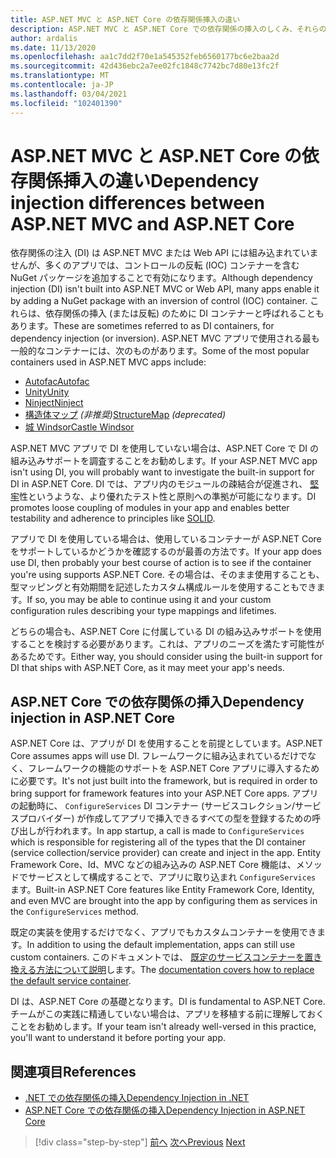 ```yaml
---
title: ASP.NET MVC と ASP.NET Core の依存関係挿入の違い
description: ASP.NET MVC と ASP.NET Core での依存関係の挿入のしくみ、それらの違い、および ASP.NET MVC から ASP.NET Core への移行方法について説明します。
author: ardalis
ms.date: 11/13/2020
ms.openlocfilehash: aa1c7dd2f70e1a545352feb6560177bc6e2baa2d
ms.sourcegitcommit: 42d436ebc2a7ee02fc1848c7742bc7d80e13fc2f
ms.translationtype: MT
ms.contentlocale: ja-JP
ms.lasthandoff: 03/04/2021
ms.locfileid: "102401390"
---
```

# <a name="dependency-injection-differences-between-aspnet-mvc-and-aspnet-core"></a><span data-ttu-id="58865-103">ASP.NET MVC と ASP.NET Core の依存関係挿入の違い</span><span class="sxs-lookup"><span data-stu-id="58865-103">Dependency injection differences between ASP.NET MVC and ASP.NET Core</span></span>

<span data-ttu-id="58865-104">依存関係の注入 (DI) は ASP.NET MVC または Web API には組み込まれていませんが、多くのアプリでは、コントロールの反転 (IOC) コンテナーを含む NuGet パッケージを追加することで有効になります。</span><span class="sxs-lookup"><span data-stu-id="58865-104">Although dependency injection (DI) isn't built into ASP.NET MVC or Web API, many apps enable it by adding a NuGet package with an inversion of control (IOC) container.</span></span> <span data-ttu-id="58865-105">これらは、依存関係の挿入 (または反転) のために DI コンテナーと呼ばれることもあります。</span><span class="sxs-lookup"><span data-stu-id="58865-105">These are sometimes referred to as DI containers, for dependency injection (or inversion).</span></span> <span data-ttu-id="58865-106">ASP.NET MVC アプリで使用される最も一般的なコンテナーには、次のものがあります。</span><span class="sxs-lookup"><span data-stu-id="58865-106">Some of the most popular containers used in ASP.NET MVC apps include:</span></span>

- [<span data-ttu-id="58865-107">Autofac</span><span class="sxs-lookup"><span data-stu-id="58865-107">Autofac</span></span>](https://www.autofac.org/)
- [<span data-ttu-id="58865-108">Unity</span><span class="sxs-lookup"><span data-stu-id="58865-108">Unity</span></span>](https://unitycontainer.github.io/)
- [<span data-ttu-id="58865-109">Ninject</span><span class="sxs-lookup"><span data-stu-id="58865-109">Ninject</span></span>](http://www.ninject.org/)
- <span data-ttu-id="58865-110">[構造体マップ](http://structuremap.github.io/) *(非推奨)*</span><span class="sxs-lookup"><span data-stu-id="58865-110">[StructureMap](http://structuremap.github.io/) *(deprecated)*</span></span>
- [<span data-ttu-id="58865-111">城 Windsor</span><span class="sxs-lookup"><span data-stu-id="58865-111">Castle Windsor</span></span>](http://www.castleproject.org/projects/windsor/)

<span data-ttu-id="58865-112">ASP.NET MVC アプリで DI を使用していない場合は、ASP.NET Core で DI の組み込みサポートを調査することをお勧めします。</span><span class="sxs-lookup"><span data-stu-id="58865-112">If your ASP.NET MVC app isn't using DI, you will probably want to investigate the built-in support for DI in ASP.NET Core.</span></span> <span data-ttu-id="58865-113">DI では、アプリ内のモジュールの疎結合が促進され、 [堅牢](https://www.weeklydevtips.com/episodes/047)性というような、より優れたテスト性と原則への準拠が可能になります。</span><span class="sxs-lookup"><span data-stu-id="58865-113">DI promotes loose coupling of modules in your app and enables better testability and adherence to principles like [SOLID](https://www.weeklydevtips.com/episodes/047).</span></span>

<span data-ttu-id="58865-114">アプリで DI を使用している場合は、使用しているコンテナーが ASP.NET Core をサポートしているかどうかを確認するのが最善の方法です。</span><span class="sxs-lookup"><span data-stu-id="58865-114">If your app does use DI, then probably your best course of action is to see if the container you're using supports ASP.NET Core.</span></span> <span data-ttu-id="58865-115">その場合は、そのまま使用することも、型マッピングと有効期間を記述したカスタム構成ルールを使用することもできます。</span><span class="sxs-lookup"><span data-stu-id="58865-115">If so, you may be able to continue using it and your custom configuration rules describing your type mappings and lifetimes.</span></span>

<span data-ttu-id="58865-116">どちらの場合も、ASP.NET Core に付属している DI の組み込みサポートを使用することを検討する必要があります。これは、アプリのニーズを満たす可能性があるためです。</span><span class="sxs-lookup"><span data-stu-id="58865-116">Either way, you should consider using the built-in support for DI that ships with ASP.NET Core, as it may meet your app's needs.</span></span>

## <a name="dependency-injection-in-aspnet-core"></a><span data-ttu-id="58865-117">ASP.NET Core での依存関係の挿入</span><span class="sxs-lookup"><span data-stu-id="58865-117">Dependency injection in ASP.NET Core</span></span>

<span data-ttu-id="58865-118">ASP.NET Core は、アプリが DI を使用することを前提としています。</span><span class="sxs-lookup"><span data-stu-id="58865-118">ASP.NET Core assumes apps will use DI.</span></span> <span data-ttu-id="58865-119">フレームワークに組み込まれているだけでなく、フレームワークの機能のサポートを ASP.NET Core アプリに導入するために必要です。</span><span class="sxs-lookup"><span data-stu-id="58865-119">It's not just built into the framework, but is required in order to bring support for framework features into your ASP.NET Core apps.</span></span> <span data-ttu-id="58865-120">アプリの起動時に、 `ConfigureServices` DI コンテナー (サービスコレクション/サービスプロバイダー) が作成してアプリで挿入できるすべての型を登録するための呼び出しが行われます。</span><span class="sxs-lookup"><span data-stu-id="58865-120">In app startup, a call is made to `ConfigureServices` which is responsible for registering all of the types that the DI container (service collection/service provider) can create and inject in the app.</span></span> <span data-ttu-id="58865-121">Entity Framework Core、Id、MVC などの組み込みの ASP.NET Core 機能は、メソッドでサービスとして構成することで、アプリに取り込まれ `ConfigureServices` ます。</span><span class="sxs-lookup"><span data-stu-id="58865-121">Built-in ASP.NET Core features like Entity Framework Core, Identity, and even MVC are brought into the app by configuring them as services in the `ConfigureServices` method.</span></span>

<span data-ttu-id="58865-122">既定の実装を使用するだけでなく、アプリでもカスタムコンテナーを使用できます。</span><span class="sxs-lookup"><span data-stu-id="58865-122">In addition to using the default implementation, apps can still use custom containers.</span></span> <span data-ttu-id="58865-123">このドキュメントでは、 [既定のサービスコンテナーを置き換える方法について説明](../../core/extensions/dependency-injection-guidelines.md#default-service-container-replacement)します。</span><span class="sxs-lookup"><span data-stu-id="58865-123">The [documentation covers how to replace the default service container](../../core/extensions/dependency-injection-guidelines.md#default-service-container-replacement).</span></span>

<span data-ttu-id="58865-124">DI は、ASP.NET Core の基礎となります。</span><span class="sxs-lookup"><span data-stu-id="58865-124">DI is fundamental to ASP.NET Core.</span></span> <span data-ttu-id="58865-125">チームがこの実践に精通していない場合は、アプリを移植する前に理解しておくことをお勧めします。</span><span class="sxs-lookup"><span data-stu-id="58865-125">If your team isn't already well-versed in this practice, you'll want to understand it before porting your app.</span></span>

## <a name="references"></a><span data-ttu-id="58865-126">関連項目</span><span class="sxs-lookup"><span data-stu-id="58865-126">References</span></span>

- [<span data-ttu-id="58865-127">.NET での依存関係の挿入</span><span class="sxs-lookup"><span data-stu-id="58865-127">Dependency Injection in .NET</span></span>](../../core/extensions/dependency-injection.md)
- [<span data-ttu-id="58865-128">ASP.NET Core での依存関係の挿入</span><span class="sxs-lookup"><span data-stu-id="58865-128">Dependency Injection in ASP.NET Core</span></span>](/aspnet/core/fundamentals/dependency-injection)

>[!div class="step-by-step"]
><span data-ttu-id="58865-129">[前へ](serving-static-files.md)
>[次へ](middleware-modules-handlers.md)</span><span class="sxs-lookup"><span data-stu-id="58865-129">[Previous](serving-static-files.md)
[Next](middleware-modules-handlers.md)</span></span>
